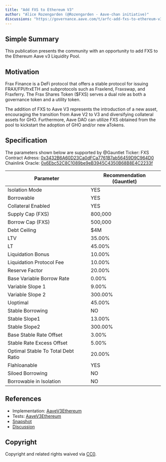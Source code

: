 ```yaml
---
title: "Add FXS to Ethereum V3"
author: "Alice Rozengarden (@Rozengarden - Aave-chan initiative)"
discussions: "https://governance.aave.com/t/arfc-add-fxs-to-ethereum-v3/15112"
---
```


## Simple Summary

This publication presents the community with an opportunity to add FXS to the Ethereum Aave v3 Liquidity Pool.

## Motivation

Frax Finance is a DeFi protocol that offers a stable protocol for issuing FRAX/FPI/frxETH and subprotocols such as Fraxlend, Fraxswap, and Fraxferry. The Frax Shares Token ($FXS) serves a dual role as both a governance token and a utility token.

The addition of FXS to Aave V3 represents the introduction of a new asset, encouraging the transition from Aave V2 to V3 and diversifying collateral assets for GHO. Furthermore, Aave DAO can utilize FXS obtained from the pool to kickstart the adoption of GHO and/or new aTokens.

## Specification

The parameters shown below are supported by @Gauntlet
Ticker: FXS
Contract Adress: [0x3432B6A60D23Ca0dFCa7761B7ab56459D9C964D0](https://etherscan.io/address/0x3432B6A60D23Ca0dFCa7761B7ab56459D9C964D0)
Chainlink Oracle: [0x6Ebc52C8C1089be9eB3945C4350B68B8E4C2233f](https://etherscan.io/address/0x6Ebc52C8C1089be9eB3945C4350B68B8E4C2233f)

| Parameter                          | Recommendation (Gauntlet) |
| ---------------------------------- | ------------------------- |
| Isolation Mode                     | YES                       |
| Borrowable                         | YES                       |
| Collateral Enabled                 | YES                       |
| Supply Cap (FXS)                   | 800,000                   |
| Borrow Cap (FXS)                   | 500,000                   |
| Debt Ceiling                       | $4M                       |
| LTV                                | 35.00%                    |
| LT                                 | 45.00%                    |
| Liquidation Bonus                  | 10.00%                    |
| Liquidation Protocol Fee           | 10.00%                    |
| Reserve Factor                     | 20.00%                    |
| Base Variable Borrow Rate          | 0.00%                     |
| Variable Slope 1                   | 9.00%                     |
| Variable Slope 2                   | 300.00%                   |
| Uoptimal                           | 45.00%                    |
| Stable Borrowing                   | NO                        |
| Stable Slope1                      | 13.00%                    |
| Stable Slope2                      | 300.00%                   |
| Base Stable Rate Offset            | 3.00%                     |
| Stable Rate Excess Offset          | 5.00%                     |
| Optimal Stable To Total Debt Ratio | 20.00%                    |
| Flahloanable                       | YES                       |
| Siloed Borrowing                   | NO                        |
| Borrowable in Isolation            | NO                        |

## References

- Implementation: [AaveV3Ethereum](https://github.com/bgd-labs/aave-proposals-v3/blob/5b7e8bf699f382382e8f4ac337ac5c5328ccf9c6/src/20231108_AaveV3Ethereum_AddFXSToEthereumV3/AaveV3Ethereum_AddFXSToEthereumV3_20231108.sol)
- Tests: [AaveV3Ethereum](https://github.com/bgd-labs/aave-proposals-v3/blob/5b7e8bf699f382382e8f4ac337ac5c5328ccf9c6/src/20231108_AaveV3Ethereum_AddFXSToEthereumV3/AaveV3Ethereum_AddFXSToEthereumV3_20231108.t.sol)
- [Snapshot](https://snapshot.org/#/aave.eth/proposal/0xd8a8bdf3692666195895efbe0e885887c73b614273d6f0bd584c68afa9c11600)
- [Discussion](https://governance.aave.com/t/arfc-add-fxs-to-ethereum-v3/15112)

## Copyright

Copyright and related rights waived via [CC0](https://creativecommons.org/publicdomain/zero/1.0/).
